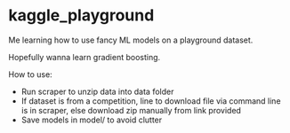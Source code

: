 # kaggle_playground
Me learning how to use fancy ML models on a playground dataset.

Hopefully wanna learn gradient boosting.

How to use:
- Run scraper to unzip data into data folder
- If dataset is from a competition, line to download file via command line is in scraper, else download zip manually from link provided
- Save models in model/ to avoid clutter
